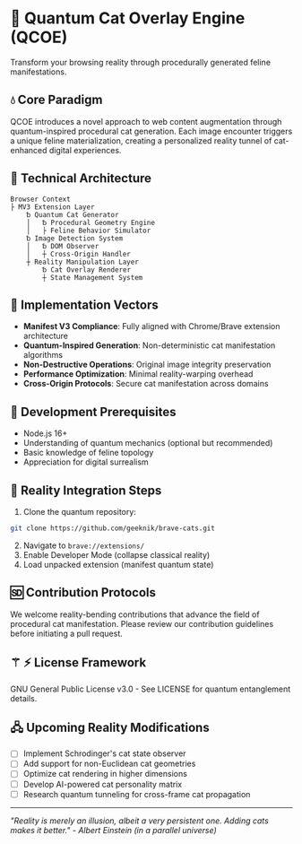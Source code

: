 # 💱 Quantum Cat Overlay Engine (QCOE)

Transform your browsing reality through procedurally generated feline manifestations.

## 💧 Core Paradigm

QCOE introduces a novel approach to web content augmentation through quantum-inspired procedural cat generation. Each image encounter triggers a unique feline materialization, creating a personalized reality tunnel of cat-enhanced digital experiences.

## 📢 Technical Architecture

```plaintext
Browser Context
├ MV3 Extension Layer
    ␢ Quantum Cat Generator
    │   ␢ Procedural Geometry Engine
    │   ├ Feline Behavior Simulator
    ␢ Image Detection System
    │   ␢ DOM Observer
    │   ┼ Cross-Origin Handler
    ┼ Reality Manipulation Layer
        ␢ Cat Overlay Renderer
        ┼ State Management System
```

## 🚴 Implementation Vectors

- **Manifest V3 Compliance**: Fully aligned with Chrome/Brave extension architecture
- **Quantum-Inspired Generation**: Non-deterministic cat manifestation algorithms
- **Non-Destructive Operations**: Original image integrity preservation
- **Performance Optimization**: Minimal reality-warping overhead
- **Cross-Origin Protocols**: Secure cat manifestation across domains

## 🏨 Development Prerequisites

- Node.js 16+
- Understanding of quantum mechanics (optional but recommended)
- Basic knowledge of feline topology
- Appreciation for digital surrealism

## 👠 Reality Integration Steps

1. Clone the quantum repository:
```bash
git clone https://github.com/geeknik/brave-cats.git
```

2. Navigate to `brave://extensions/`
3. Enable Developer Mode (collapse classical reality)
4. Load unpacked extension (manifest quantum state)

## 🅌 Contribution Protocols

We welcome reality-bending contributions that advance the field of procedural cat manifestation. Please review our contribution guidelines before initiating a pull request.

## ⚚ ⚡ License Framework

GNU General Public License v3.0 - See LICENSE for quantum entanglement details.

## 🖧 Upcoming Reality Modifications

- [ ] Implement Schrodinger's cat state observer
- [ ] Add support for non-Euclidean cat geometries
- [ ] Optimize cat rendering in higher dimensions
- [ ] Develop AI-powered cat personality matrix
- [ ] Research quantum tunneling for cross-frame cat propagation

---

*"Reality is merely an illusion, albeit a very persistent one. Adding cats makes it better." - Albert Einstein (in a parallel universe)*
